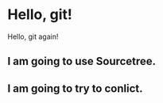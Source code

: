 # Hello, git!

Hello, git again!

## I am going to use Sourcetree.

## I am going to try to conlict.